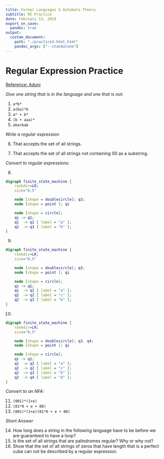 ```yaml
---
title: Formal Languages & Automata Theory
subtitle: RE Practice
date: February 13, 2019
export_on_save:
  pandoc: true
output:
  custom_document:
    path: "./practice3-html.html"
    pandoc_args: ["--standalone"]
---
```


# Regular Expression Practice

[Reference: Aduni](http://www.aduni.org/courses/theory/courseware/handouts/Recitation_03.html)

*Give one string that is in the language and one that is not:*

1.  `a*b*`
2.  `a(ba)*b`
3.  `a* + b*`
4.  `(b + aaa)*`
5.  `aba+bab`

*Write a regular expression*

6.    That accepts the set of all strings.

7.    That accepts the set of all strings not containing 00 as a substring.



*Convert to regular expressions:*

8.
```dot
digraph finite_state_machine {
    rankdir=LR;
    size="8,5"

    node [shape = doublecircle]; q3;
    node [shape = point ]; qi

    node [shape = circle];
    qi -> q1;
    q1  -> q2 [ label = "a" ];
    q2  -> q3 [ label = "b" ];
}
```

9.
```dot
digraph finite_state_machine {
    rankdir=LR;
    size="8,5"

    node [shape = doublecircle]; q3;
    node [shape = point ]; qi

    node [shape = circle];
    qi -> q1;
    q1  -> q2 [ label = "a" ];
    q2  -> q2 [ label = "c" ];
    q2  -> q3 [ label = "b" ];
}
```


10.
```dot
digraph finite_state_machine {
    rankdir=LR;
    size="8,5"

    node [shape = doublecircle]; q3, q4;
    node [shape = point ]; qi

    node [shape = circle];
    qi -> q1;
    q1  -> q2 [ label = "a" ];
    q2  -> q2 [ label = "c" ];
    q2  -> q3 [ label = "b" ];
    q2  -> q4 [ label = "d" ];
}
```

*Convert to an NFA:*

11.  `(001)*(1+e)`
12.  `(01*0 + e + 00)`
13.  `(001)*(1+e)(01*0 + e + 00)`

*Short Answer*

14. How long does a string in the following language have to be before we are guaranteed to have a loop?
15. Is the set of all strings that are palindromes regular? Why or why not?
16. Show that the set of all strings of zeros that have length that is a perfect cube can not be described by a regular expression.
